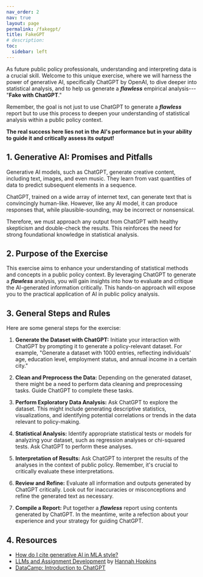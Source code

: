 ```yaml
---
nav_order: 2
nav: true
layout: page
permalink: /fakegpt/
title: FakeGPT
# description:
toc:
  sidebar: left
---
```


As future public policy professionals, understanding and interpreting data is a crucial skill. Welcome to this unique exercise, where we will harness the power of generative AI, specifically ChatGPT by OpenAI, to dive deeper into statistical analysis, and to help us generate a **_flawless_** empirical analysis---"**Fake with ChatGPT**."

Remember, the goal is not just to use ChatGPT to generate a **_flawless_** report but to use this process to deepen your understanding of statistical analysis within a public policy context. 

**The real success here lies not in the AI's performance but in your ability to guide it and critically assess its output!**

## 1. Generative AI: Promises and Pitfalls

Generative AI models, such as ChatGPT, generate creative content, including text, images, and even music. They learn from vast quantities of data to predict subsequent elements in a sequence.

ChatGPT, trained on a wide array of internet text, can generate text that is convincingly human-like. However, like any AI model, it can produce responses that, while plausible-sounding, may be incorrect or nonsensical.

Therefore, we must approach any output from ChatGPT with healthy skepticism and double-check the results. This reinforces the need for strong foundational knowledge in statistical analysis.

## 2. Purpose of the Exercise

This exercise aims to enhance your understanding of statistical methods and concepts in a public policy context. By leveraging ChatGPT to generate a **_flawless_** analysis, you will gain insights into how to evaluate and critique the AI-generated information critically. This hands-on approach will expose you to the practical application of AI in public policy analysis.

## 3. General Steps and Rules

Here are some general steps for the exercise:

1. **Generate the Dataset with ChatGPT:** Initiate your interaction with ChatGPT by prompting it to generate a policy-relevant dataset. For example, "Generate a dataset with 1000 entries, reflecting individuals' age, education level, employment status, and annual income in a certain city."

2. **Clean and Preprocess the Data:** Depending on the generated dataset, there might be a need to perform data cleaning and preprocessing tasks. Guide ChatGPT to complete these tasks.

3. **Perform Exploratory Data Analysis:** Ask ChatGPT to explore the dataset. This might include generating descriptive statistics, visualizations, and identifying potential correlations or trends in the data relevant to policy-making.

4. **Statistical Analysis:** Identify appropriate statistical tests or models for analyzing your dataset, such as regression analyses or chi-squared tests. Ask ChatGPT to perform these analyses.

5. **Interpretation of Results:** Ask ChatGPT to interpret the results of the analyses in the context of public policy. Remember, it's crucial to critically evaluate these interpretations.

6. **Review and Refine:** Evaluate all information and outputs generated by ChatGPT critically. Look out for inaccuracies or misconceptions and refine the generated text as necessary.

7. **Compile a Report:** Put together a **_flawless_** report using contents generated by ChatGPT. In the meantime, write a refection about your experience and your strategy for guiding ChatGPT.

## 4. Resources

- [How do I cite generative AI in MLA style?](https://style.mla.org/citing-generative-ai/)
- [LLMs and Assignment Development](https://docs.google.com/presentation/d/1Mva4JVyNw7RIcwarygWHw5vf8p_daooqdLDfuwW_fHI/edit?usp=sharing) by [Hannah Hopkins](mailto:hannah.hopkins@utexas.edu)
- [DataCamp: Introduction to ChatGPT](https://www.datacamp.com/courses/introduction-to-chatgpt)